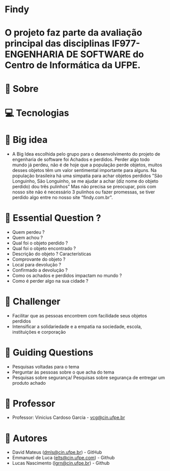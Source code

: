 # Findy
# O projeto faz parte da avaliação principal das disciplinas IF977- ENGENHARIA DE SOFTWARE do Centro de Informática da UFPE.
# 📑 Sobre
# 💻 Tecnologias
# 📔 Big idea 
 - A Big Idea escolhida pelo grupo para o desenvolvimento do projeto de engenharia de software foi Achados e perdidos. Perder algo todo mundo já perdeu, não é de hoje que a população perde objetos, muitos desses objetos têm um valor sentimental importante para alguns. Na população brasileira há uma simpatia para achar objetos perdidos "São Longuinho, São Longuinho, se me ajudar a achar (diz nome do objeto perdido) dou três pulinhos” Mas não precisa se preocupar, pois com nosso site não é necessário 3 pulinhos ou fazer  promessas, se tiver perdido algo entre no nosso site “findy.com.br".

# 📘 Essential Question ?
- Quem perdeu ?
- Quem achou ?
- Qual foi o objeto perdido ?
- Qual foi o objeto encontrado ?
- Descrição do objeto ? Características
- Comprovante do objeto ?
- Local para devolução ?
- Confirmado a devolução ?
- Como os achados e perdidos impactam no mundo ?
- Como é perder algo na sua cidade ?
# 📕 Challenger
- Facilitar que as pessoas encontrem com facilidade seus objetos perdidos
- Intensificar a solidariedade e a empatia na sociedade, escola, instituições e corporação
# 📙 Guiding Questions
- Pesquisas voltadas para o tema
- Perguntar às pessoas sobre o que acha do tema
- Pesquisas sobre segurança/ Pesquisas sobre segurança de entregar um produto achado
# 👤 Professor
- Professor: Vinicius Cardoso Garcia - vcg@cin.ufpe.br
# 👥 Autores
- David Mateus (dmls@cin.ufpe.br) - GitHub
- Emmanuel de Luca (elts@cin.ufpe.com) - Github
- Lucas Nascimento (lgrn@cin.ufpe.br) - Github